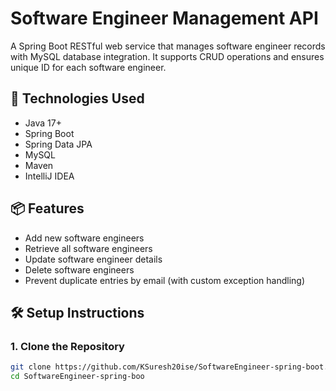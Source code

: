 # Software Engineer Management API

A Spring Boot RESTful web service that manages software engineer records with MySQL database integration. It supports CRUD operations and ensures  unique ID for each software engineer.

## 🚀 Technologies Used

- Java 17+
- Spring Boot 
- Spring Data JPA
- MySQL
- Maven
- IntelliJ IDEA

## 📦 Features

- Add new software engineers
- Retrieve all software engineers
- Update software engineer details
- Delete software engineers
- Prevent duplicate entries by email (with custom exception handling)

## 🛠️ Setup Instructions

### 1. Clone the Repository

```bash
git clone https://github.com/KSuresh20ise/SoftwareEngineer-spring-boot.git
cd SoftwareEngineer-spring-boo

